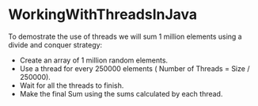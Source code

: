 # WorkingWithThreadsInJava

To demostrate the use of threads we will sum 1 million elements using a divide and conquer strategy:
- Create an array of 1 million random elements.
- Use a thread for every 250000 elements ( Number of Threads = Size / 250000).
- Wait for all the threads to finish.
- Make the final Sum using the sums calculated by each thread.